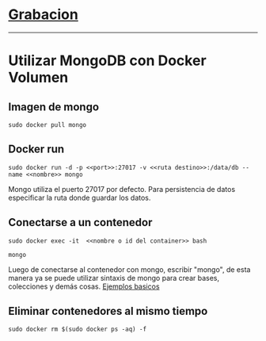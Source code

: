 # [Grabacion](https://drive.google.com/file/d/1qL6wofwIwlIzkzXmTOlhAJOVeJM1lRVQ/view?usp=sharing)

-----------
# Utilizar MongoDB con Docker Volumen

## Imagen de mongo

```
sudo docker pull mongo

```

## Docker run

```
sudo docker run -d -p <<port>>:27017 -v <<ruta destino>>:/data/db --name <<nombre>> mongo

```
Mongo utiliza el puerto 27017 por defecto. Para persistencia de datos especificar la ruta donde guardar los datos.

## Conectarse a un contenedor
```
sudo docker exec -it  <<nombre o id del container>> bash

mongo

```
Luego de conectarse al contenedor con mongo, escribir "mongo", de esta manera ya se puede utilizar sintaxis de mongo para crear bases, colecciones y demás cosas. [Ejemplos basicos](https://www.mongodb.com/basics/examples)

  
## Eliminar contenedores al mismo tiempo

```
sudo docker rm $(sudo docker ps -aq) -f
```
